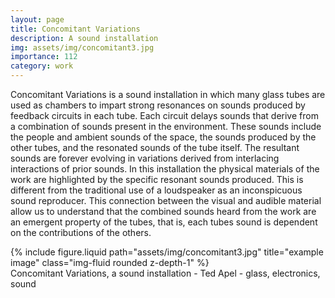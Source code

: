 ```yaml
---
layout: page
title: Concomitant Variations
description: A sound installation 
img: assets/img/concomitant3.jpg
importance: 112
category: work
---
```


Concomitant Variations is a sound installation in which many glass tubes are used as chambers to impart strong resonances on sounds produced by feedback circuits in each tube. Each circuit delays sounds that derive from a combination of sounds present in the environment. These sounds include the people and ambient sounds of the space, the sounds produced by the other tubes, and the resonated sounds of the tube itself. The resultant sounds are forever evolving in variations derived from interlacing interactions of prior sounds. In this installation the physical materials of the work are highlighted by the specific resonant sounds produced. This is different from the traditional use of a loudspeaker as an inconspicuous sound reproducer. This connection between the visual and audible material allow us to understand that the combined sounds heard from the work are an emergent property of the tubes, that is, each tubes sound is dependent on the contributions of the others.

<div class="row">
    <div class="col-sm mt-3 mt-md-0">
        {% include figure.liquid path="assets/img/concomitant3.jpg" title="example image" class="img-fluid rounded z-depth-1" %}
    </div>
</div>
<div class="caption">
    Concomitant Variations, a sound installation - Ted Apel - glass, electronics, sound
</div>





